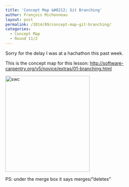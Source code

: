 ```yaml
---
title: 'Concept Map &#8212; Git Branching'
author: François Michonneau
layout: post
permalink: /2014/09/concept-map-git-branching/
categories:
  - Concept Map
  - Round 11/2
---
```

Sorry for the delay I was at a hachathon this past week.

This is the concept map for this lesson: http://software-carpentry.org/v5/novice/extras/01-branching.html

[<img src="http://teaching.software-carpentry.org/wp-content/uploads/2014/09/swc-262x300.jpg" alt="swc" width="262" height="300" class="alignnone size-medium wp-image-8897" />][1]

PS: under the merge box it says merges/&#8221;deletes&#8221;

 [1]: http://teaching.software-carpentry.org/wp-content/uploads/2014/09/swc.jpg